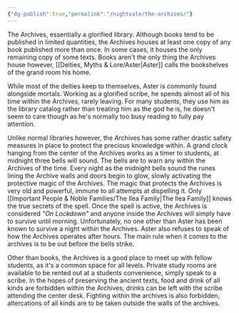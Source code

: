 ```yaml
---
{"dg-publish":true,"permalink":"/nightvale/the-archives/"}
---
```


The Archives, essentially a glorified library. Although books tend to be published in limited quantities, the Archives houses at least one copy of any book published more than once. In some cases, it houses the only remaining copy of some texts. Books aren't the only thing the Archives house however, [[Deities, Myths & Lore/Aster\|Aster]] calls the bookshelves of the grand room his home.

While most of the deities keep to themselves, Aster is commonly found alongside mortals. Working as a glorified scribe, he spends almost all of his time within the Archives, rarely leaving. For many students, they use him as the library catalog rather than treating him as the god he is, he doesn't seem to care though as he's normally too busy reading to fully pay attention.

Unlike normal libraries however, the Archives has some rather drastic safety measures in place to protect the precious knowledge within. A grand clock hanging from the center of the Archives works as a timer to students, at midnight three bells will sound. The bells are to warn any within the Archives of the time. Every night as the midnight bells sound the runes lining the Archive walls and doors begin to glow, slowly activating the protective magic of the Archives. The magic that protects the Archives is very old and powerful, immune to all attempts at dispelling it. Only [[Important People & Noble Families/The Ilea Family\|The Ilea Family]] knows the true secrets of the spell. Once the spell is active, the Archives is considered *"On Lockdown"* and anyone inside the Archives will simply have to survive until morning. Unfortunately, no one other than Aster has been known to survive a night within the Archives. Aster also refuses to speak of how the Archives operates after hours. The main rule when it comes to the archives is to be out before the bells strike.

Other than books, the Archives is a good place to meet up with fellow students, as it's a common space for all levels. Private study rooms are available to be rented out at a students convenience, simply speak to a scribe. In the hopes of preserving the ancient texts, food and drink of all kinds are forbidden within the Archives, drinks can be left with the scribe attending the center desk. Fighting within the archives is also forbidden, altercations of all kinds are to be taken outside the walls of the archives.